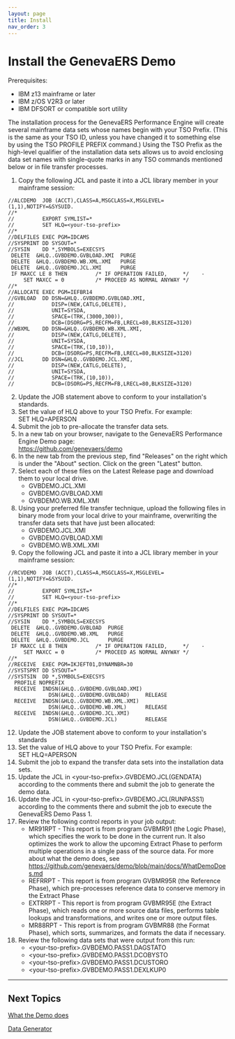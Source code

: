 ```yaml
---
layout: page
title: Install
nav_order: 3
---
```


# Install the GenevaERS Demo

Prerequisites:
- IBM z13 mainframe or later
- IBM z/OS V2R3 or later
- IBM DFSORT or compatible sort utility
  
The installation process for the GenevaERS Performance Engine will create several mainframe data sets whose names begin with your TSO Prefix.  (This is  the same as your TSO ID, unless you have changed it to something else by using the TSO PROFILE PREFIX command.)  Using the TSO Prefix as the high-level qualifier of the installation data sets allows us to avoid enclosing data set names with single-quote marks in any TSO commands mentioned below or in file transfer processes.  

1. Copy the following JCL and paste it into a JCL library member in your mainframe session: 
```
//ALCDEMO  JOB (ACCT),CLASS=A,MSGCLASS=X,MSGLEVEL=(1,1),NOTIFY=&SYSUID.
//*
//         EXPORT SYMLIST=*
//         SET HLQ=<your-tso-prefix>
//*
//DELFILES EXEC PGM=IDCAMS
//SYSPRINT DD SYSOUT=*
//SYSIN    DD *,SYMBOLS=EXECSYS
 DELETE  &HLQ..GVBDEMO.GVBLOAD.XMI  PURGE
 DELETE  &HLQ..GVBDEMO.WB.XML.XMI   PURGE
 DELETE  &HLQ..GVBDEMO.JCL.XMI      PURGE
 IF MAXCC LE 8 THEN         /* IF OPERATION FAILED,     */    -
     SET MAXCC = 0          /* PROCEED AS NORMAL ANYWAY */
//*
//ALLOCATE EXEC PGM=IEFBR14
//GVBLOAD  DD DSN=&HLQ..GVBDEMO.GVBLOAD.XMI,
//            DISP=(NEW,CATLG,DELETE),
//            UNIT=SYSDA,
//            SPACE=(TRK,(3000,300)),
//            DCB=(DSORG=PS,RECFM=FB,LRECL=80,BLKSIZE=3120)             
//WBXML    DD DSN=&HLQ..GVBDEMO.WB.XML.XMI,                             
//            DISP=(NEW,CATLG,DELETE),
//            UNIT=SYSDA,
//            SPACE=(TRK,(10,10)),
//            DCB=(DSORG=PS,RECFM=FB,LRECL=80,BLKSIZE=3120)
//JCL      DD DSN=&HLQ..GVBDEMO.JCL.XMI,
//            DISP=(NEW,CATLG,DELETE),
//            UNIT=SYSDA,
//            SPACE=(TRK,(10,10)),
//            DCB=(DSORG=PS,RECFM=FB,LRECL=80,BLKSIZE=3120)
```
2. Update the JOB statement above to conform to your installation's standards.
3. Set the value of HLQ above to your TSO Prefix. For example:  
        SET HLQ=APERSON
4. Submit the job to pre-allocate the transfer data sets.
5. In a new tab on your browser, navigate to the GenevaERS Performance Engine Demo page:  
        https://github.com/genevaers/demo
6. In the new tab from the previous step, find "Releases" on the right which is under the "About" section.  Click on the green "Latest" button.
7. Select each of these files on the Latest Release page and download them to your local drive.  
     - GVBDEMO.JCL.XMI
     - GVBDEMO.GVBLOAD.XMI
     - GVBDEMO.WB.XML.XMI
8.  Using your preferred file transfer technique, upload the following files in binary mode from your local drive to your mainframe, overwriting the transfer data sets that have just been allocated:
     - GVBDEMO.JCL.XMI
     - GVBDEMO.GVBLOAD.XMI
     - GVBDEMO.WB.XML.XMI
9.  Copy the following JCL and paste it into a JCL library member in your mainframe session:
```
//RCVDEMO  JOB (ACCT),CLASS=A,MSGCLASS=X,MSGLEVEL=(1,1),NOTIFY=&SYSUID.
//*                                                                    
//         EXPORT SYMLIST=*                                            
//         SET HLQ=<your-tso-prefix>                                             
//*                                                                    
//DELFILES EXEC PGM=IDCAMS                                             
//SYSPRINT DD SYSOUT=*                                                 
//SYSIN    DD *,SYMBOLS=EXECSYS                                        
 DELETE  &HLQ..GVBDEMO.GVBLOAD  PURGE                                  
 DELETE  &HLQ..GVBDEMO.WB.XML   PURGE                                  
 DELETE  &HLQ..GVBDEMO.JCL      PURGE                                  
 IF MAXCC LE 8 THEN         /* IF OPERATION FAILED,     */    -        
     SET MAXCC = 0          /* PROCEED AS NORMAL ANYWAY */             
//*                                                                    
//RECEIVE  EXEC PGM=IKJEFT01,DYNAMNBR=30                               
//SYSTSPRT DD SYSOUT=*                                                 
//SYSTSIN  DD *,SYMBOLS=EXECSYS                                        
  PROFILE NOPREFIX                                                     
  RECEIVE  INDSN(&HLQ..GVBDEMO.GVBLOAD.XMI)                            
             DSN(&HLQ..GVBDEMO.GVBLOAD)     RELEASE                    
  RECEIVE  INDSN(&HLQ..GVBDEMO.WB.XML.XMI)                             
             DSN(&HLQ..GVBDEMO.WB.XML)      RELEASE                    
  RECEIVE  INDSN(&HLQ..GVBDEMO.JCL.XMI)                                
             DSN(&HLQ..GVBDEMO.JCL)         RELEASE                    
```
12. Update the JOB statement above to conform to your installation's standards
13. Set the value of HLQ above to your TSO Prefix. For example:  
        SET HLQ=APERSON 
14. Submit the job to expand the transfer data sets into the installation data sets.  
15. Update the JCL in \<your-tso-prefix\>.GVBDEMO.JCL(GENDATA) according to the comments there and submit the job to generate the demo data.
16. Update the JCL in \<your-tso-prefix\>.GVBDEMO.JCL(RUNPASS1) according to the comments there and submit the job to execute the GenevaERS Demo Pass 1.  
17. Review the following control reports in your job output: 
     - MR91RPT - This report is from program GVBMR91 (the Logic Phase), which specifies the work to be done in the current run.  It also optimizes the work to allow the upcoming Extract Phase to perform multiple operations in a single pass of the source data.  For more about what the demo does, see https://github.com/genevaers/demo/blob/main/docs/WhatDemoDoes.md
     - REFRRPT - This report is from program GVBMR95R (the Reference Phase), which pre-processes reference data to conserve memory in the Extract Phase
     - EXTRRPT - This report is from program GVBMR95E (the Extract Phase), which reads one or more source data files, performs table lookups and transformations, and writes one or more output files.  
     - MR88RPT - This report is from program GVBMR88 (the Format Phase), which sorts, summarizes, and formats the data if necessary.  
18. Review the following data sets that were output from this run: 
     - \<your-tso-prefix>\.GVBDEMO.PASS1.DAGSTATO
     - \<your-tso-prefix>\.GVBDEMO.PASS1.DCOBYSTO
     - \<your-tso-prefix>\.GVBDEMO.PASS1.DCUSTORO
     - \<your-tso-prefix>\.GVBDEMO.PASS1.DEXLKUP0

-----

## Next Topics

[What the Demo does](WhatDemoDoes.md)

[Data Generator](DataGenerator.md)